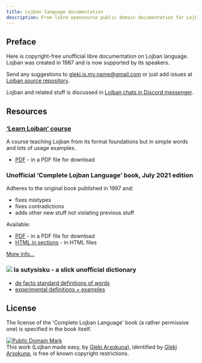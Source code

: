 ```yaml
---
title: Lojban language documentation
description: Free libre opensource public domain documentation for Lojban logical spoken language.
---
```


## Preface

Here is copyright-free unofficial libre documentation on Lojban language. Lojban was created in 1987 and is now supported by its speakers.

Send any suggestions to [gleki.is.my.name@gmail.com](mailto:gleki.is.my.name@gmail.com) or just add issues at [Lojban source repository](https://github.com/la-lojban/lojban-made-easy/issues).

Lojban and related stuff is discussed in [Lojban chats in Discord messenger](https://discord.gg/wasp5fj).

## Resources

### [‘Learn Lojban’ course](/books/learn-lojban)

A course teaching Lojban from its formal foundations but in simple words and lots of usage examples.

* [PDF](/vreji/uencu/learn-lojban.pdf) - in a PDF file for download

### Unofficial ‘Complete Lojban Language’ book, July 2021 edition

Adheres to the original book published in 1997 and:

* fixes mistypes
* fixes contradictions
* adds other new stuff not violating previous stuff

Available:

* [PDF](https://la-lojban.github.io/uncll/uncll-1.2.15/cll.pdf) - in a PDF file for download
* [HTML in sections](https://la-lojban.github.io/uncll/uncll-1.2.15/xhtml_section_chunks/) - in HTML files
<!-- * [EPUB](https://la-lojban.github.io/uncll/uncll-1.2.15/cll.epub) - as an EPUB book -->

[More info...](/articles/complete-lojban-language)

### ![](https://la-lojban.github.io/sutysisku/pixra/snime.svg) la sutysisku - a slick unofficial dictionary

* [de facto standard definitions of words](https://la-lojban.github.io/sutysisku/en/#seskari=cnano&sisku=coi_munje)
* [experimental definitions + examples](https://la-lojban.github.io/sutysisku/jb/#seskari=cnano&sisku=coi_munje)

## License

The license of the 'Complete Lojban Language' book (a rather permissive one) is specified in the book itself.

<p xmlns:dct="https://purl.org/dc/terms/">
<a rel="license" href="http://creativecommons.org/publicdomain/mark/1.0/">
<img src="https://i.creativecommons.org/p/mark/1.0/88x31.png"
     style="border-style: none;" alt="Public Domain Mark" />
</a>
<br />
This work (<span property="dct:title">Lojban made easy</span>, by <a href="https://lojban.pw" rel="dct:creator"><span property="dct:title">Gleki Arxokuna</span></a>), identified by <a href="https://lojban.pw" rel="dct:publisher"><span property="dct:title">Gleki Arxokuna</span></a>, is free of known copyright restrictions.
</p>
